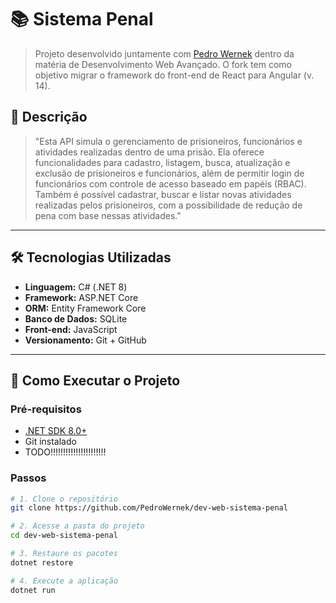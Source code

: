 # 📚 Sistema Penal

> Projeto desenvolvido juntamente com [Pedro Wernek](https://github.com/PedroWernek) dentro da matéria de Desenvolvimento Web Avançado. O fork tem como objetivo migrar o framework do front-end de React para Angular (v. 14).

## 🧾 Descrição

> "Esta API simula o gerenciamento de prisioneiros, funcionários e atividades realizadas dentro de uma prisão. Ela oferece funcionalidades para cadastro, listagem, busca, atualização e exclusão de prisioneiros e funcionários, além de permitir login de funcionários com controle de acesso baseado em papéis (RBAC). Também é possível cadastrar, buscar e listar novas atividades realizadas pelos prisioneiros, com a possibilidade de redução de pena com base nessas atividades."

---

## 🛠️ Tecnologias Utilizadas

- **Linguagem:** C# (.NET 8)
- **Framework:** ASP.NET Core
- **ORM:** Entity Framework Core
- **Banco de Dados:** SQLite
- **Front-end:** JavaScript
- **Versionamento:** Git + GitHub

---

## 🚀 Como Executar o Projeto

### Pré-requisitos

- [.NET SDK 8.0+](https://dotnet.microsoft.com/en-us/download)
- Git instalado
- TODO!!!!!!!!!!!!!!!!!!!!!!

### Passos

```bash
# 1. Clone o repositório
git clone https://github.com/PedroWernek/dev-web-sistema-penal

# 2. Acesse a pasta do projeto
cd dev-web-sistema-penal

# 3. Restaure os pacotes
dotnet restore

# 4. Execute a aplicação
dotnet run
